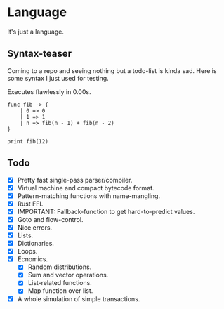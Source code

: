 # Language

It's just a language.

## Syntax-teaser

Coming to a repo and seeing nothing but a todo-list is kinda sad. Here is some syntax I just used for testing.

Executes flawlessly in 0.00s.

```
func fib -> {
    | 0 => 0
    | 1 => 1
    | n => fib(n - 1) + fib(n - 2)
}

print fib(12)
```

## Todo

- [x] Pretty fast single-pass parser/compiler.
- [x] Virtual machine and compact bytecode format.
- [x] Pattern-matching functions with name-mangling.
- [x] Rust FFI.
- [x] IMPORTANT: Fallback-function to get hard-to-predict values.
- [x] Goto and flow-control.
- [x] Nice errors.
- [x] Lists.
- [x] Dictionaries.
- [x] Loops.
- [x] Ecnomics.
    - [x] Random distributions.
    - [x] Sum and vector operations.
    - [x] List-related functions.
    - [x] Map function over list.
- [x] A whole simulation of simple transactions.
